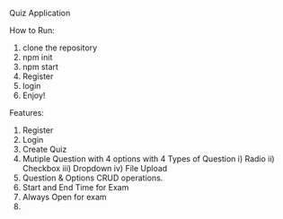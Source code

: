 Quiz Application

How to Run:

1. clone the repository
2. npm init
3. npm start
4. Register
5. login
6. Enjoy!

Features:

1. Register
2. Login
3. Create Quiz
4. Mutiple Question with 4 options with 4 Types of Question
   i) Radio
   ii) Checkbox
   iii) Dropdown
   iv) File Upload
5. Question & Options CRUD operations.
6. Start and End Time for Exam
7. Always Open for exam
8.
